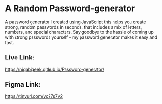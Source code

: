 # A Random Password-generator
A password generator I created using JavaScript this helps you create strong, random passwords in seconds.
that includes a mix of letters, numbers, and special characters. Say goodbye to the hassle of coming up with strong passwords yourself - my password generator makes it easy and fast.


## Live Link: 

https://niqabigeek.github.io/Password-generator/


## Figma Link: 

https://tinyurl.com/yc27s7v2


